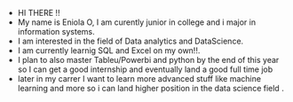 - HI THERE !!
- My name is Eniola O,  I am curently  junior in college and i major in information systems.
- I am interested in the field of Data analytics and DataScience.
- I am currently learnig SQL and Excel on  my own!!.
- I plan to also master Tableu/Powerbi and python by the end of this year so I can get a good internship and eventually land a good full time job
- later in my carrer I want to learn more advanced stuff like machine learning and more so i can land higher position in the data science field .

